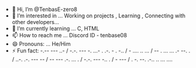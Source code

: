 - 👋 Hi, I’m @TenbasE-zero8
- 👀 I’m interested in ... Working on projects , Learning , Connecting with other developers...
- 🌱 I’m currently learning ... C, HTML
- 📫 How to reach me ... Discord ID - tenbase08
- 😄 Pronouns: ... He/Him
- ⚡ Fun fact:   -.-- --- ..- / -.-. --- -. ...- . .-. - . -.. / - .... .. ... / -- . ... ... .- --. . / ..-. .-. --- -- / -- --- .-. ... . / -.-. --- -.. . / - --- / . -. --. .-.. .. ... ....

<!---
TenbasE-zero8/TenbasE-zero8 is a ✨ special ✨ repository because its `README.md` (this file) appears on your GitHub profile.
You can click the Preview link to take a look at your changes.
--->
